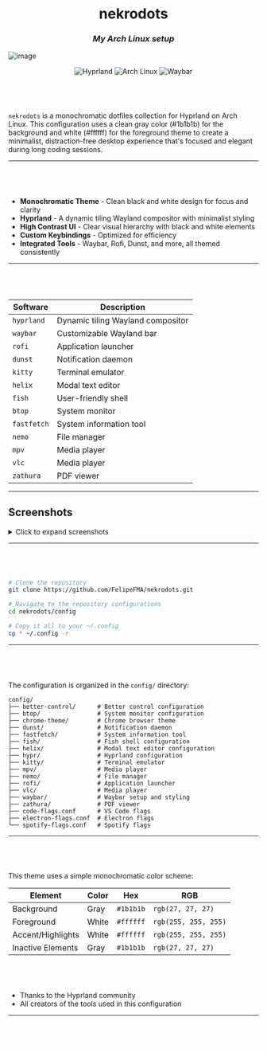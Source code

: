 <div align="center">

# nekrodots
### *My Arch Linux setup*

</div>

<p align="center">

![image](https://github.com/user-attachments/assets/faede81f-1238-417f-bca5-001b8fb6305b)

</p>

<div align="center">

  ![Hyprland](https://img.shields.io/badge/Hyprland-1b1b1b?style=for-the-badge&logo=hyprland&logoColor=ffffff)
  ![Arch Linux](https://img.shields.io/badge/Arch_Linux-1b1b1b?style=for-the-badge&logo=arch-linux&logoColor=ffffff)
  ![Waybar](https://img.shields.io/badge/Waybar-1b1b1b?style=for-the-badge&logoColor=ffffff)

</div>

## <span style="color:#ffffff">Overview</span>

`nekrodots` is a monochromatic dotfiles collection for Hyprland on Arch Linux. This configuration uses a clean gray color (#1b1b1b) for the background and white (#ffffff) for the foreground theme to create a minimalist, distraction-free desktop experience that's focused and elegant during long coding sessions.

---

## <span style="color:#ffffff">Features</span>

- **Monochromatic Theme** - Clean black and white design for focus and clarity
- **Hyprland** - A dynamic tiling Wayland compositor with minimalist styling
- **High Contrast UI** - Clear visual hierarchy with black and white elements
- **Custom Keybindings** - Optimized for efficiency
- **Integrated Tools** - Waybar, Rofi, Dunst, and more, all themed consistently

---

## <span style="color:#ffffff">Components</span>

| Software | Description |
|----------|-------------|
| `hyprland` | Dynamic tiling Wayland compositor |
| `waybar` | Customizable Wayland bar |
| `rofi` | Application launcher |
| `dunst` | Notification daemon |
| `kitty` | Terminal emulator |
| `helix` | Modal text editor |
| `fish` | User-friendly shell |
| `btop` | System monitor |
| `fastfetch` | System information tool |
| `nemo` | File manager |
| `mpv` | Media player |
| `vlc` | Media player |
| `zathura` | PDF viewer |

---

## Screenshots

<details>
<summary>Click to expand screenshots</summary>
<br>

### Desktop
![image](https://github.com/user-attachments/assets/6d910989-9abc-413c-8be1-22986fc090c2)


### Terminal
![image](https://github.com/user-attachments/assets/225567ba-d194-4c3a-8750-1969a7dc1be6)

</details>

---

## <span style="color:#ffffff">Installation</span>

```bash
# Clone the repository
git clone https://github.com/FelipeFMA/nekrodots.git

# Navigate to the repository configurations
cd nekrodots/config

# Copy it all to your ~/.config
cp * ~/.config -r
```

---

## <span style="color:#ffffff">Configuration</span>

The configuration is organized in the `config/` directory:

```
config/
├── better-control/      # Better control configuration
├── btop/                # System monitor configuration
├── chrome-theme/        # Chrome browser theme
├── dunst/               # Notification daemon
├── fastfetch/           # System information tool
├── fish/                # Fish shell configuration
├── helix/               # Modal text editor configuration
├── hypr/                # Hyprland configuration
├── kitty/               # Terminal emulator
├── mpv/                 # Media player
├── nemo/                # File manager
├── rofi/                # Application launcher
├── vlc/                 # Media player
├── waybar/              # Waybar setup and styling
├── zathura/             # PDF viewer
├── code-flags.conf      # VS Code flags
├── electron-flags.conf  # Electron flags
└── spotify-flags.conf   # Spotify flags
```


---

## <span style="color:#ffffff">Monochromatic Color Palette</span>

This theme uses a simple monochromatic color scheme:

| Element | Color | Hex | RGB |
|---------|-------|-----|-----|
| Background | Gray | `#1b1b1b` | `rgb(27, 27, 27)` |
| Foreground | White | `#ffffff` | `rgb(255, 255, 255)` |
| Accent/Highlights | White | `#ffffff` | `rgb(255, 255, 255)` |
| Inactive Elements | Gray | `#1b1b1b` | `rgb(27, 27, 27)` |


## <span style="color:#ffffff">Acknowledgments</span>

- Thanks to the Hyprland community
- All creators of the tools used in this configuration

---

<div align="center">

  <p style="color:#ffffff">Created by Felipe Avelar</p>

</div>

<div align="center">
<p style="color:#ffffff">Minimalist design, powerful functionality</p>
</div>
